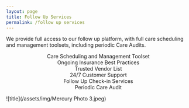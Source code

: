 ```yaml
---
layout: page
title: Follow Up Services
permalink: /follow up services
---
```

We provide full access to our follow up platform, with full care scheduling and management toolsets, including periodic Care Audits. 

<center>Care Scheduling and Management Toolset</center>
<center>Ongoing Insurance Best Practices</center>
<center>Trusted Vendor List</center>
<center>24/7 Customer Support</center>
<center>Follow Up Check-in Services</center>
<center>Periodic Care Audit</center>


![title](/assets/img/Mercury Photo 3.jpeg)
